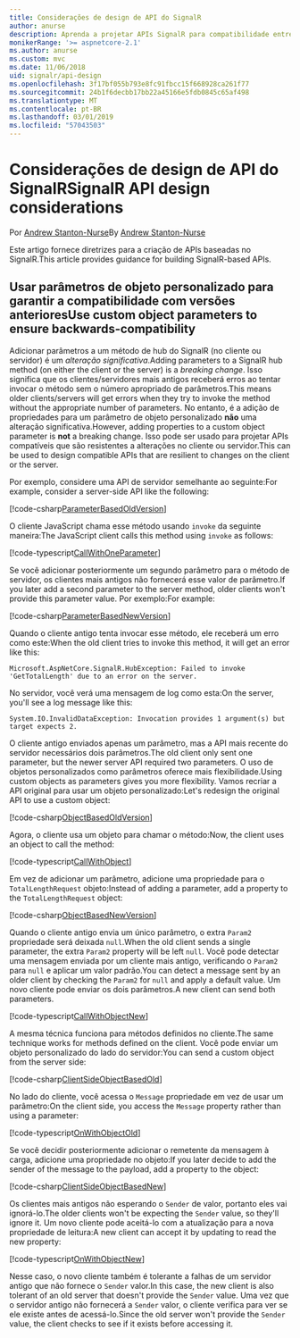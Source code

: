 ```yaml
---
title: Considerações de design de API do SignalR
author: anurse
description: Aprenda a projetar APIs SignalR para compatibilidade entre versões do seu aplicativo.
monikerRange: '>= aspnetcore-2.1'
ms.author: anurse
ms.custom: mvc
ms.date: 11/06/2018
uid: signalr/api-design
ms.openlocfilehash: 3f17bf055b793e8fc91fbcc15f668928ca261f77
ms.sourcegitcommit: 24b1f6decbb17bb22a45166e5fdb0845c65af498
ms.translationtype: MT
ms.contentlocale: pt-BR
ms.lasthandoff: 03/01/2019
ms.locfileid: "57043503"
---
```

# <a name="signalr-api-design-considerations"></a><span data-ttu-id="ac0b3-103">Considerações de design de API do SignalR</span><span class="sxs-lookup"><span data-stu-id="ac0b3-103">SignalR API design considerations</span></span>

<span data-ttu-id="ac0b3-104">Por [Andrew Stanton-Nurse](https://twitter.com/anurse)</span><span class="sxs-lookup"><span data-stu-id="ac0b3-104">By [Andrew Stanton-Nurse](https://twitter.com/anurse)</span></span>

<span data-ttu-id="ac0b3-105">Este artigo fornece diretrizes para a criação de APIs baseadas no SignalR.</span><span class="sxs-lookup"><span data-stu-id="ac0b3-105">This article provides guidance for building SignalR-based APIs.</span></span>

## <a name="use-custom-object-parameters-to-ensure-backwards-compatibility"></a><span data-ttu-id="ac0b3-106">Usar parâmetros de objeto personalizado para garantir a compatibilidade com versões anteriores</span><span class="sxs-lookup"><span data-stu-id="ac0b3-106">Use custom object parameters to ensure backwards-compatibility</span></span>

<span data-ttu-id="ac0b3-107">Adicionar parâmetros a um método de hub do SignalR (no cliente ou servidor) é um *alteração significativa*.</span><span class="sxs-lookup"><span data-stu-id="ac0b3-107">Adding parameters to a SignalR hub method (on either the client or the server) is a *breaking change*.</span></span> <span data-ttu-id="ac0b3-108">Isso significa que os clientes/servidores mais antigos receberá erros ao tentar invocar o método sem o número apropriado de parâmetros.</span><span class="sxs-lookup"><span data-stu-id="ac0b3-108">This means older clients/servers will get errors when they try to invoke the method without the appropriate number of parameters.</span></span> <span data-ttu-id="ac0b3-109">No entanto, é a adição de propriedades para um parâmetro de objeto personalizado **não** uma alteração significativa.</span><span class="sxs-lookup"><span data-stu-id="ac0b3-109">However, adding properties to a custom object parameter is **not** a breaking change.</span></span> <span data-ttu-id="ac0b3-110">Isso pode ser usado para projetar APIs compatíveis que são resistentes a alterações no cliente ou servidor.</span><span class="sxs-lookup"><span data-stu-id="ac0b3-110">This can be used to design compatible APIs that are resilient to changes on the client or the server.</span></span>

<span data-ttu-id="ac0b3-111">Por exemplo, considere uma API de servidor semelhante ao seguinte:</span><span class="sxs-lookup"><span data-stu-id="ac0b3-111">For example, consider a server-side API like the following:</span></span>

[!code-csharp[ParameterBasedOldVersion](api-design/sample/Samples.cs?name=ParameterBasedOldVersion)]

<span data-ttu-id="ac0b3-112">O cliente JavaScript chama esse método usando `invoke` da seguinte maneira:</span><span class="sxs-lookup"><span data-stu-id="ac0b3-112">The JavaScript client calls this method using `invoke` as follows:</span></span>

[!code-typescript[CallWithOneParameter](api-design/sample/Samples.ts?name=CallWithOneParameter)]

<span data-ttu-id="ac0b3-113">Se você adicionar posteriormente um segundo parâmetro para o método de servidor, os clientes mais antigos não fornecerá esse valor de parâmetro.</span><span class="sxs-lookup"><span data-stu-id="ac0b3-113">If you later add a second parameter to the server method, older clients won't provide this parameter value.</span></span> <span data-ttu-id="ac0b3-114">Por exemplo:</span><span class="sxs-lookup"><span data-stu-id="ac0b3-114">For example:</span></span>

[!code-csharp[ParameterBasedNewVersion](api-design/sample/Samples.cs?name=ParameterBasedNewVersion)]

<span data-ttu-id="ac0b3-115">Quando o cliente antigo tenta invocar esse método, ele receberá um erro como este:</span><span class="sxs-lookup"><span data-stu-id="ac0b3-115">When the old client tries to invoke this method, it will get an error like this:</span></span>

```
Microsoft.AspNetCore.SignalR.HubException: Failed to invoke 'GetTotalLength' due to an error on the server.
```

<span data-ttu-id="ac0b3-116">No servidor, você verá uma mensagem de log como esta:</span><span class="sxs-lookup"><span data-stu-id="ac0b3-116">On the server, you'll see a log message like this:</span></span>

```
System.IO.InvalidDataException: Invocation provides 1 argument(s) but target expects 2.
```

<span data-ttu-id="ac0b3-117">O cliente antigo enviados apenas um parâmetro, mas a API mais recente do servidor necessários dois parâmetros.</span><span class="sxs-lookup"><span data-stu-id="ac0b3-117">The old client only sent one parameter, but the newer server API required two parameters.</span></span> <span data-ttu-id="ac0b3-118">O uso de objetos personalizados como parâmetros oferece mais flexibilidade.</span><span class="sxs-lookup"><span data-stu-id="ac0b3-118">Using custom objects as parameters gives you more flexibility.</span></span> <span data-ttu-id="ac0b3-119">Vamos recriar a API original para usar um objeto personalizado:</span><span class="sxs-lookup"><span data-stu-id="ac0b3-119">Let's redesign the original API to use a custom object:</span></span>

[!code-csharp[ObjectBasedOldVersion](api-design/sample/Samples.cs?name=ObjectBasedOldVersion)]

<span data-ttu-id="ac0b3-120">Agora, o cliente usa um objeto para chamar o método:</span><span class="sxs-lookup"><span data-stu-id="ac0b3-120">Now, the client uses an object to call the method:</span></span>

[!code-typescript[CallWithObject](api-design/sample/Samples.ts?name=CallWithObject)]

<span data-ttu-id="ac0b3-121">Em vez de adicionar um parâmetro, adicione uma propriedade para o `TotalLengthRequest` objeto:</span><span class="sxs-lookup"><span data-stu-id="ac0b3-121">Instead of adding a parameter, add a property to the `TotalLengthRequest` object:</span></span>

[!code-csharp[ObjectBasedNewVersion](api-design/sample/Samples.cs?name=ObjectBasedNewVersion&highlight=4,9-13)]

<span data-ttu-id="ac0b3-122">Quando o cliente antigo envia um único parâmetro, o extra `Param2` propriedade será deixada `null`.</span><span class="sxs-lookup"><span data-stu-id="ac0b3-122">When the old client sends a single parameter, the extra `Param2` property will be left `null`.</span></span> <span data-ttu-id="ac0b3-123">Você pode detectar uma mensagem enviada por um cliente mais antigo, verificando o `Param2` para `null` e aplicar um valor padrão.</span><span class="sxs-lookup"><span data-stu-id="ac0b3-123">You can detect a message sent by an older client by checking the `Param2` for `null` and apply a default value.</span></span> <span data-ttu-id="ac0b3-124">Um novo cliente pode enviar os dois parâmetros.</span><span class="sxs-lookup"><span data-stu-id="ac0b3-124">A new client can send both parameters.</span></span>

[!code-typescript[CallWithObjectNew](api-design/sample/Samples.ts?name=CallWithObjectNew)]

<span data-ttu-id="ac0b3-125">A mesma técnica funciona para métodos definidos no cliente.</span><span class="sxs-lookup"><span data-stu-id="ac0b3-125">The same technique works for methods defined on the client.</span></span> <span data-ttu-id="ac0b3-126">Você pode enviar um objeto personalizado do lado do servidor:</span><span class="sxs-lookup"><span data-stu-id="ac0b3-126">You can send a custom object from the server side:</span></span>

[!code-csharp[ClientSideObjectBasedOld](api-design/sample/Samples.cs?name=ClientSideObjectBasedOld)]

<span data-ttu-id="ac0b3-127">No lado do cliente, você acessa o `Message` propriedade em vez de usar um parâmetro:</span><span class="sxs-lookup"><span data-stu-id="ac0b3-127">On the client side, you access the `Message` property rather than using a parameter:</span></span>

[!code-typescript[OnWithObjectOld](api-design/sample/Samples.ts?name=OnWithObjectOld)]

<span data-ttu-id="ac0b3-128">Se você decidir posteriormente adicionar o remetente da mensagem à carga, adicione uma propriedade no objeto:</span><span class="sxs-lookup"><span data-stu-id="ac0b3-128">If you later decide to add the sender of the message to the payload, add a property to the object:</span></span>

[!code-csharp[ClientSideObjectBasedNew](api-design/sample/Samples.cs?name=ClientSideObjectBasedNew&highlight=5)]

<span data-ttu-id="ac0b3-129">Os clientes mais antigos não esperando o `Sender` de valor, portanto eles vai ignorá-lo.</span><span class="sxs-lookup"><span data-stu-id="ac0b3-129">The older clients won't be expecting the `Sender` value, so they'll ignore it.</span></span> <span data-ttu-id="ac0b3-130">Um novo cliente pode aceitá-lo com a atualização para a nova propriedade de leitura:</span><span class="sxs-lookup"><span data-stu-id="ac0b3-130">A new client can accept it by updating to read the new property:</span></span>

[!code-typescript[OnWithObjectNew](api-design/sample/Samples.ts?name=OnWithObjectNew&highlight=2-5)]

<span data-ttu-id="ac0b3-131">Nesse caso, o novo cliente também é tolerante a falhas de um servidor antigo que não fornece o `Sender` valor.</span><span class="sxs-lookup"><span data-stu-id="ac0b3-131">In this case, the new client is also tolerant of an old server that doesn't provide the `Sender` value.</span></span> <span data-ttu-id="ac0b3-132">Uma vez que o servidor antigo não fornecerá a `Sender` valor, o cliente verifica para ver se ele existe antes de acessá-lo.</span><span class="sxs-lookup"><span data-stu-id="ac0b3-132">Since the old server won't provide the `Sender` value, the client checks to see if it exists before accessing it.</span></span>
